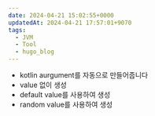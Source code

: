 ```yaml
---
date: 2024-04-21 15:02:55+0000
updatedAt: 2024-04-21 17:57:01+9070
tags:
  - JVM
  - Tool
  - hugo_blog
---
```

- kotlin aurgument를 자동으로 만들어줍니다
- value 없이 생성
- default value를 사용하여 생성
- random value를 사용하여 생성